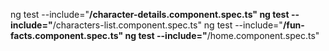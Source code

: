 ng test --include="**/character-details.component.spec.ts"
ng test --include="**/characters-list.component.spec.ts"
ng test --include="**/fun-facts.component.spec.ts"
ng test --include="**/home.component.spec.ts"